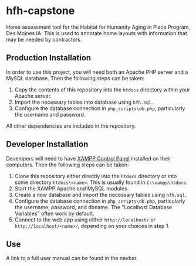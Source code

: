 # hfh-capstone

Home assessment tool for the Habitat for Humanity Aging in Place Program, Des Moines IA.
This is used to annotate home layouts with information that may be needed by contractors.

## Production Installation

In order to use this project, you will need both an Apache PHP server and a MySQL database.
Then the following steps can be taken:
1. Copy the contents of this repository into the `htdocs` directory within your Apache server.
2. Import the necessary tables into database using `hfh.sql`.
3. Configure the database connection in `php_scripts\db.php`, particularly the username and password.

All other dependencies are included in the repository.

## Developer Installation

Developers will need to have [XAMPP Control Panel](https://www.apachefriends.org) installed on their computers.
Then the following steps can be taken:
1. Clone this repository either directly into the `htdocs` directory or into some directory `htdocs\<name>`. This is usually found in `C:\xampp\htdocs`.
3. Start the XAMPP Apache and MySQL modules.
2. Create a new database and import the necessary tables using `hfh.sql`.
3. Configure the database connection in `php_scripts\db.php`, particularly the username, password, and dbname. The "Localhost Database Variables" often work by default.
4. Connect to the web app using either `http://localhost/` or `http://localhost/<name>/`, depending on your choices in step 1.

## Use

A link to a full user manual can be found in the navbar.
